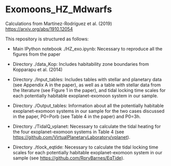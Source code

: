 # Exomoons_HZ_Mdwarfs

Calculations from Martínez-Rodríguez et al. (2019)
https://arxiv.org/abs/1910.12054


This repository is structured as follows:


- Main IPython notebook ./HZ_exo.ipynb: Necessary to reproduce all the figures from the paper

- Directory ./data_Kop: Includes habitability zone boundaries from Kopparapu et al. (2014)

- Directory ./Input_tables: Includes tables with stellar and planetary data (see Appendix A in the paper), as well as a table with stellar data from the literature (see Figure 1 in the paper), and tidal locking time scales for each potentially habitable exoplanet-exomoon system in our sample.

- Directory ./Output_tables: Information about all the potentially habitable exoplanet-exomoon systems in our sample for the two cases discussed in the paper, P0=Porb (see Table 4 in the paper) and P0=3h.

- Directory ./TidalQ_vplanet: Necessary to calculate the tidal heating for the four exoplanet-exomoon systems in Table 4 (see https://github.com/VirtualPlanetaryLaboratory/vplanet).

- Directory ./tlock_eqtide: Necessary to calculate the tidal locking time scales for each potentially habitable exoplanet-exomoon system in our sample (see https://github.com/RoryBarnes/EqTide).
